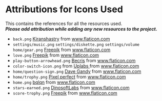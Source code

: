 # Attributions for Icons Used

This contains the references for all the resources used.  
***Please add attribution while adding any new resources to the project.***
 
- `back.png` <a href="https://www.flaticon.com/authors/kiranshastry" title="Kiranshastry">Kiranshastry</a> from www.flaticon.com
- `settings/music.png` `settings/diskette.png` `settings/volume` `home/gear.png` <a href="https://www.flaticon.com/authors/freepik" title="Freepik">Freepik</a> from www.flaticon.com
- `love.png` <a href="https://www.flaticon.com/authors/freepik" title="Freepik">Freepik</a> from www.flaticon.com
- `play-button-arrowhead.png` <a href="https://www.flaticon.com/authors/becris" title="Becris">Becris</a> from www.flaticon.com
- `color-switch-icon.png` from <a href = "https://www.uplabs.com/posts/color-switch-ios-icon" title = "Uplabs"> Uplabs </a> from www.flaticon.com
- `home/question-sign.png` <a href="https://www.flaticon.com/authors/dave-gandy" title="Dave Gandy">Dave Gandy</a> from www.flaticon.com
- `home/trophy.png` <a href="https://www.flaticon.com/authors/pixel-perfect" title="Pixel perfect">Pixel perfect</a> from www.flaticon.com
- `home.png` <a href="https://www.flaticon.com/authors/bqlqn" title="bqlqn">bqlqn</a> from www.flaticon.com
- `stars-earned.png` <a href="https://www.flaticon.com/authors/dinosoftlabs" title="DinosoftLabs">DinosoftLabs</a> from www.flaticon.com
- `score-trophy.png` <a href="https://www.flaticon.com/authors/freepik" title="Freepik">Freepik</a> from www.flaticon.com
